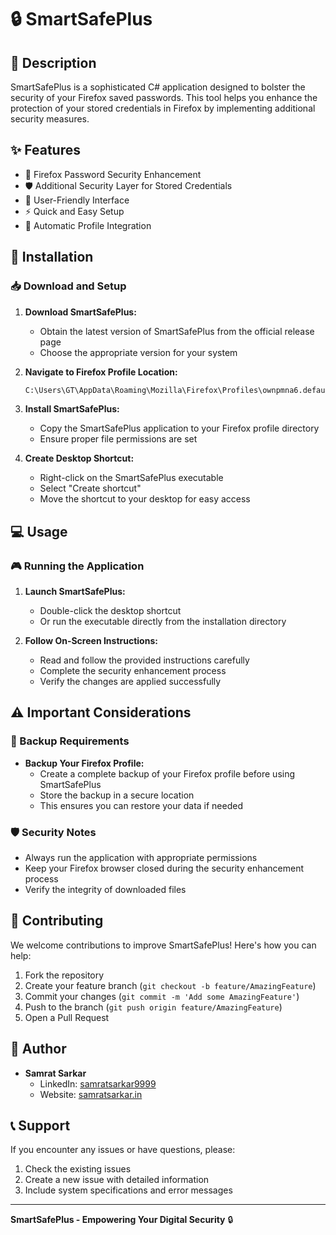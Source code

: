 # 🔒 SmartSafePlus

## 📝 Description
SmartSafePlus is a sophisticated C# application designed to bolster the security of your Firefox saved passwords. This tool helps you enhance the protection of your stored credentials in Firefox by implementing additional security measures.

## ✨ Features
- 🔐 Firefox Password Security Enhancement
- 🛡️ Additional Security Layer for Stored Credentials
- 🎯 User-Friendly Interface
- ⚡ Quick and Easy Setup
- 🔄 Automatic Profile Integration

## 🚀 Installation

### 📥 Download and Setup
1. **Download SmartSafePlus:**
   - Obtain the latest version of SmartSafePlus from the official release page
   - Choose the appropriate version for your system

2. **Navigate to Firefox Profile Location:**
   ```bash
   C:\Users\GT\AppData\Roaming\Mozilla\Firefox\Profiles\ownpmna6.default-release-1648837792667
   ```

3. **Install SmartSafePlus:**
   - Copy the SmartSafePlus application to your Firefox profile directory
   - Ensure proper file permissions are set

4. **Create Desktop Shortcut:**
   - Right-click on the SmartSafePlus executable
   - Select "Create shortcut"
   - Move the shortcut to your desktop for easy access

## 💻 Usage

### 🎮 Running the Application
1. **Launch SmartSafePlus:**
   - Double-click the desktop shortcut
   - Or run the executable directly from the installation directory

2. **Follow On-Screen Instructions:**
   - Read and follow the provided instructions carefully
   - Complete the security enhancement process
   - Verify the changes are applied successfully

## ⚠️ Important Considerations

### 🔄 Backup Requirements
- **Backup Your Firefox Profile:**
  - Create a complete backup of your Firefox profile before using SmartSafePlus
  - Store the backup in a secure location
  - This ensures you can restore your data if needed

### 🛡️ Security Notes
- Always run the application with appropriate permissions
- Keep your Firefox browser closed during the security enhancement process
- Verify the integrity of downloaded files

## 🤝 Contributing
We welcome contributions to improve SmartSafePlus! Here's how you can help:

1. Fork the repository
2. Create your feature branch (`git checkout -b feature/AmazingFeature`)
3. Commit your changes (`git commit -m 'Add some AmazingFeature'`)
4. Push to the branch (`git push origin feature/AmazingFeature`)
5. Open a Pull Request

## 👤 Author
- **Samrat Sarkar**
  - LinkedIn: [samratsarkar9999](https://www.linkedin.com/in/samratsarkar9999/)
  - Website: [samratsarkar.in](https://samratsarkar.in/)

## 📞 Support
If you encounter any issues or have questions, please:
1. Check the existing issues
2. Create a new issue with detailed information
3. Include system specifications and error messages

---

**SmartSafePlus - Empowering Your Digital Security** 🔒
